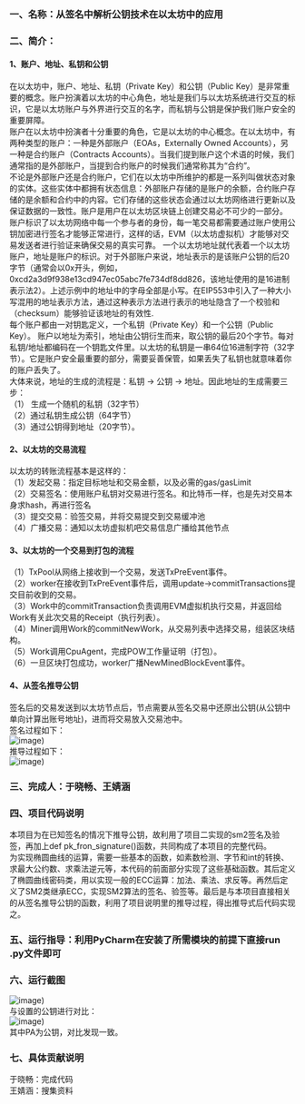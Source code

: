 ### 一、名称：从签名中解析公钥技术在以太坊中的应用  
### 二、简介：   
#### 1、账户、地址、私钥和公钥  
  在以太坊中，账户、地址、私钥（Private Key）和公钥（Public Key）是非常重要的概念。账户扮演着以太坊的中心角色，地址是我们与以太坊系统进行交互的标识，它是以太坊账户与外界进行交互的名字，而私钥与公钥是保护我们账户安全的重要屏障。  
  账户在以太坊中扮演者十分重要的角色，它是以太坊的中心概念。在以太坊中，有两种类型的账户：一种是外部账户（EOAs，Externally Owned Accounts），另一种是合约账户（Contracts Accounts）。当我们提到账户这个术语的时候，我们通常指的是外部账户，当提到合约账户的时候我们通常称其为“合约”。  
不论是外部账户还是合约账户，它们在以太坊中所维护的都是一系列叫做状态对象的实体。这些实体中都拥有状态信息：外部账户存储的是账户的余额，合约账户存储的是余额和合约中的内容。它们存储的这些状态会通过以太坊网络进行更新以及保证数据的一致性。账户是用户在以太坊区块链上创建交易必不可少的一部分。  
账户标识了以太坊网络中每一个参与者的身份，每一笔交易都需要通过账户使用公钥加密进行签名才能够正常进行，这样的话，EVM（以太坊虚拟机）才能够对交易发送者进行验证来确保交易的真实可靠。
一个以太坊地址就代表着一个以太坊账户，地址是账户的标识。对于外部账户来说，地址表示的是该账户公钥的后20字节（通常会以0x开头，例如，0xcd2a3d9f938e13cd947ec05abc7fe734df8dd826，该地址使用的是16进制表示法2）。上述示例中的地址中的字母全部是小写。在EIP553中引入了一种大小写混用的地址表示方法，通过这种表示方法进行表示的地址隐含了一个校验和（checksum）能够验证该地址的有效性.  
  每个账户都由一对钥匙定义，一个私钥（Private Key）和一个公钥（Public Key）。 账户以地址为索引，地址由公钥衍生而来，取公钥的最后20个字节。每对私钥/地址都编码在一个钥匙文件里。以太坊的私钥是一串64位16进制字符（32字节）。它是账户安全最重要的部分，需要妥善保管，如果丢失了私钥也就意味着你的账户丢失了。  
大体来说，地址的生成的流程是：私钥 -> 公钥 -> 地址。因此地址的生成需要三步：  
（1） 生成一个随机的私钥（32字节）  
（2）通过私钥生成公钥（64字节）  
（3）通过公钥得到地址（20字节）。  
#### 2、以太坊的交易流程  
以太坊的转账流程基本是这样的：  
（1）发起交易：指定目标地址和交易金额，以及必需的gas/gasLimit  
（2）交易签名：使用账户私钥对交易进行签名。和比特币一样，也是先对交易本身求hash，再进行签名  
（3）提交交易：验签交易，并将交易提交到交易缓冲池  
（4）广播交易：通知以太坊虚拟机吧交易信息广播给其他节点  
#### 3、以太坊的一个交易到打包的流程  
（1）TxPool从网络上接收到一个交易，发送TxPreEvent事件。  
（2）worker在接收到TxPreEvent事件后，调用update->commitTransactions提交目前收到的交易。  
（3）Work中的commitTransaction负责调用EVM虚拟机执行交易，并返回给Work有关此次交易的Receipt（执行列表）。  
（4）Miner调用Work的commitNewWork，从交易列表中选择交易，组装区块结构。  
（5）Work调用CpuAgent，完成POW工作量证明（打包）。  
（6）一旦区块打包成功，worker广播NewMinedBlockEvent事件。  
#### 4、从签名推导公钥  
签名后的交易发送到以太坊节点后，节点需要从签名交易中还原出公钥(从公钥中单向计算出账号地址)，进而将交易放入交易池中。  
签名过程如下：  
 ![image](https://github.com/yuuu218/Innovation-pioneering/blob/main/image/sm2_1.png))  
推导过程如下：  
 ![image](https://github.com/yuuu218/Innovation-pioneering/blob/main/image/sm2_2.png))  
### 三、完成人：于晓畅、王婧涵    
### 四、项目代码说明  
  本项目为在已知签名的情况下推导公钥，故利用了项目二实现的sm2签名及验签，再加上def pk_fron_signature()函数，共同构成了本项目的完整代码。  
  为实现椭圆曲线的运算，需要一些基本的函数，如素数检测、字节和int的转换、求最大公约数、求乘法逆元等，本代码的前面部分实现了这些基础函数。其后定义了椭圆曲线密码类，用以实现一般的ECC运算：加法、乘法、求反等。再然后定义了SM2类继承ECC，实现SM2算法的签名、验签等。最后是与本项目直接相关的从签名推导公钥的函数，利用了项目说明里的推导过程，得出推导式后代码实现之。  

### 五、运行指导：利用PyCharm在安装了所需模块的前提下直接run .py文件即可  
### 六、运行截图  
 ![image](https://github.com/yuuu218/Innovation-pioneering/blob/main/image/sm2_3.png))    
与设置的公钥进行对比：  
 ![image](https://github.com/yuuu218/Innovation-pioneering/blob/main/image/sm2_4.png))    
其中PA为公钥，对比发现一致。  
### 七、具体贡献说明  
于晓畅：完成代码  
王婧涵：搜集资料  
